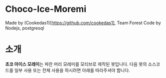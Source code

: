 # Choco-Ice-Moremi
Made by (Cookedas1)[https://github.com/cookedas1], Team Forest
Code by Nodejs, postgresql

# 소개
**초코 아이스 모레미**는 파란 머리 모레미를 모티브로 제작된 봇입니다. 다음 봇의 소스코드를 일부 사용 또는 전체 사용을 하시려면 아래를 따라주셔야 합니다.